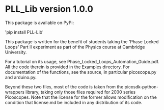 # PLL_Lib version 1.0.0

This package is available on PyPi:

'pip install PLL-Lib'

This package is written for the benefit of students taking the 'Phase Locked Loops' Part II experiment as part of the Physics course at Cambridge University.

For a tutorial on its usage, see Phase_Locked_Loops_Automation_Guide.pdf. All the code therein is provided in the Examples directory. For documentation of the functions, see the source, in particular picoscope.py and arduino.py.

Beyond these two files, most of the code is taken from the picosdk-python-wrappers library, taking only those files required for 2000 series Picoscopes. Note that the license for the former allows modification on the condition that license.md be included in any distribution of its code.
